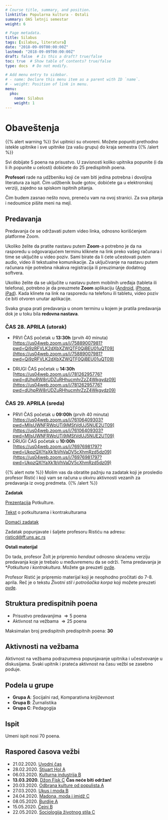 ```yaml
---
# Course title, summary, and position.
linktitle: Popularna kultura - Ostali
summary: OAS letnji semestar
weight: 6

# Page metadata.
title: Silabus
tags: [silabus, literatura]
date: "2018-09-09T00:00:00Z"
lastmod: "2018-09-09T00:00:00Z"
draft: false  # Is this a draft? true/false
toc: true  # Show table of contents? true/false
type: docs  # Do not modify.

# Add menu entry to sidebar.
# - name: Declare this menu item as a parent with ID `name`.
# - weight: Position of link in menu.
menu:
  pko:
    name: Silabus
    weight: 1
---
```

# Obaveštenja

{{% alert warning %}}
Svi upitnici su otvoreni. Možete popuniti prethodno istekle upitnike i sve upitnike (za vašu  grupu) do kraja semestra
{{% /alert %}}

Svi dobijate 5 poena na prisustvo. U zavisnosti koliko upitnika popunite (i da li ih popunite u celosti) dobićete do 25 predispitnih poena.

**Profesori** rade na udžbeniku koji će vam biti jedina potrebna i dovoljna literatura za ispit. Čim udžbenik bude gotov, dobićete ga u elektronskoj verziji, zajedno sa spiskom ispitnih pitanja.

Čim budem zasnao nešto novo, preneću vam na ovoj stranici. Za sva pitanja i nedoumice pišite meni na mejl.

## Predavanja

Predavanja će se održavati putem video linka, odnosno korišćenjem platforme Zoom.

Ukoliko želite da pratite nastavu putem **Zoom**-a potrebno je da na rasporedu u odgovarajućem terminu kliknete na link preko vašeg računara i time se uključite u video poziv. Sami birate da li ćete učestovati putem audio, video ili tekstualne komunikacije. Za uključivanje na nastavu putem računara nije potrebna nikakva registracija ili preuzimanje dodatnog softvera.

Ukoliko želite da se uključite u nastavu putem mobilnih uređaja (tableta ili telefona), potrebno je da preuzmete **Zoom** aplikaciju ([Android](https://play.google.com/store/apps/details?id=us.zoom.videomeetings), [iPhone, iPad](https://itunes.apple.com/us/app/id546505307)). Kada klinete na link na rasporedu na telefonu ili tabletu, video poziv će biti otvoren unutar aplikacije.


Svaka grupa prati predavanja u onom terminu u kojem je pratila predavanja dok je u toku bila **redovna nastava**.


### ČAS 28. APRILA (utorak) 

- PRVI ČAS početak u **13:30h** (prvih 40 minuta) [https://us04web.zoom.us/j/75889007981?pwd=Qi9zRFVLK2dXbXZWQTF0QjBEU01uQT09](https://us04web.zoom.us/j/75889007981?pwd=Qi9zRFVLK2dXbXZWQTF0QjBEU01uQT09)

- DRUGI ČAS početak u **14:30h** [https://us04web.zoom.us/j/78126295776?pwd=dUhpRW8rUDZuRHhucmhrZzZ4Wkgydz09](https://us04web.zoom.us/j/78126295776?pwd=dUhpRW8rUDZuRHhucmhrZzZ4Wkgydz09)


### ČAS 29. APRILA (sreda)

- PRVI ČAS početak u **09:00h** (prvih 40 minuta) [https://us04web.zoom.us/j/76106409303?pwd=MllsUWNFRWpUTi9jMStVdUJ5NUE2UT09](https://us04web.zoom.us/j/76106409303?pwd=MllsUWNFRWpUTi9jMStVdUJ5NUE2UT09)
- DRUGI ČAS početak u **10:00h** [https://us04web.zoom.us/j/76976981797?pwd=UkpzQXlYaXk1bVhVaDV5cXhmRzd5dz09](https://us04web.zoom.us/j/76976981797?pwd=UkpzQXlYaXk1bVhVaDV5cXhmRzd5dz09)

{{% alert note %}}
Molim vas da obratite pažnju na zadatak koji je prosledio profesor Ristić i koji vam se računa u okviru aktivnosti vezanih za predavanja iz ovog predmeta.
{{% /alert %}}

**Zadatak**

[Prezentacija](/files/pk.pptx) Potkulture.

[Tekst](/files/pk-kk2.pdf) o potkulturama i kontrakulturama

[Domaći zadatak](/files/zpk.docx)

Zadatak popunjavate i šaljete profesoru Ristiću na adresu: risticd@ff.uns.ac.rs

**Ostali materijal**


Do tada, profesor Žolt je pripremio *hendaut* odnosno skraćenu verziju predavanja koje je trebalo u međuvremenu da se održi. Tema predavanja je **Potkultura i kontrakultura*. Možete ga preuzeti [ovde](/files/pk-kk.pdf).

Profesor Ristić je pripremio materijal koji je neophodno pročitati do 7-8. aprila. Reč je o tekstu *Životni stil i potrošačka korpa* koji možete preuzeti [ovde](/files/pk-mf.pdf).

## Struktura predispitnih poena

- Prisustvo predavanjima $\Rightarrow 5$ poena
- Aktivnost na vežbama $\Rightarrow 25$ poena

Maksimalan broj predispitnih predispitnih poena: **30**

## Aktivnosti na vežbama

Aktivnost na vežbama podrazumeva popunjavanje upitnika i učestvovanje u diskusijama. Svaki upitnik i prateća aktivnost na času vežbi se zasebno poduje.

## Podela u grupe

- **Grupa A**: Socijalni rad, Komparativna književnost
- **Grupa B**: Žurnalistika
- **Grupa C**: Pedagogija

## Ispit

Umeni ispit nosi $70$ poena.


## Raspored časova vežbi

- 21.02.2020.  [Uvodni čas](pko-01.html)
- 28.02.2020. [Stjuart Hol A](pko-02.html)
- 06.03.2020. [Kulturna industrija B](pko-03.html)
- **13.03.2020.** [Džon Fisk C](pko-04.html) **Čas neće biti održan!**
- 20.03.2020. [Odbrana kulture od populista A](pko-05.html)
- 27.03.2020. [Ukus i moda B](pko-06.html)
- 24.04.2020. [Madona, moda i imidž C](pko-07.html)
- 08.05.2020. [Burdije A](pko-08.html)
- 15.05.2020. [Čejni B](pko-09.html)
- 22.05.2020. [Sociologija životnog stila C](pko-10.html)


